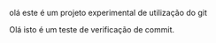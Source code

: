 olá este é um projeto experimental de utilização do git

Olá isto é um teste de verificação de commit.